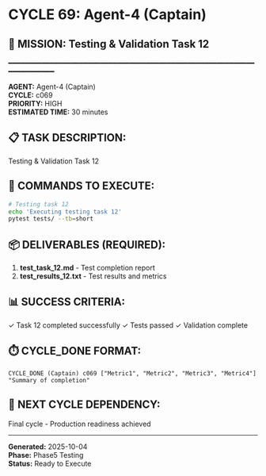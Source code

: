 # CYCLE 69: Agent-4 (Captain)

## 🎯 MISSION: Testing & Validation Task 12
━━━━━━━━━━━━━━━━━━━━━━━━━━━━━━━━━━━━━━━━━━━━━━━━━━━━━━━━━━━━━━━━━━━━━━

**AGENT:** Agent-4 (Captain)  
**CYCLE:** c069  
**PRIORITY:** HIGH  
**ESTIMATED TIME:** 30 minutes  


## 📋 TASK DESCRIPTION:
Testing & Validation Task 12

## 🔧 COMMANDS TO EXECUTE:
```bash
# Testing task 12
echo 'Executing testing task 12'
pytest tests/ --tb=short
```

## 📦 DELIVERABLES (REQUIRED):
1. **test_task_12.md** - Test completion report
2. **test_results_12.txt** - Test results and metrics

## 📊 SUCCESS CRITERIA:
✓ Task 12 completed successfully
✓ Tests passed
✓ Validation complete

## ⏱️ CYCLE_DONE FORMAT:
```
CYCLE_DONE (Captain) c069 ["Metric1", "Metric2", "Metric3", "Metric4"] "Summary of completion"
```

## 📝 NEXT CYCLE DEPENDENCY:
Final cycle - Production readiness achieved

---

**Generated:** 2025-10-04  
**Phase:** Phase5 Testing  
**Status:** Ready to Execute
